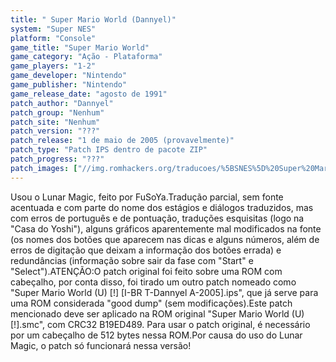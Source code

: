 ```yaml
---
title: " Super Mario World (Dannyel)"
system: "Super NES"
platform: "Console"
game_title: "Super Mario World"
game_category: "Ação - Plataforma"
game_players: "1-2"
game_developer: "Nintendo"
game_publisher: "Nintendo"
game_release_date: "agosto de 1991"
patch_author: "Dannyel"
patch_group: "Nenhum"
patch_site: "Nenhum"
patch_version: "???"
patch_release: "1 de maio de 2005 (provavelmente)"
patch_type: "Patch IPS dentro de pacote ZIP"
patch_progress: "???"
patch_images: ["//img.romhackers.org/traducoes/%5BSNES%5D%20Super%20Mario%20World%20-%201.png","//img.romhackers.org/traducoes/%5BSNES%5D%20Super%20Mario%20World%20-%20Dannyel%20-%202.png","//img.romhackers.org/traducoes/%5BSNES%5D%20Super%20Mario%20World%20-%20Dannyel%20-%203.png"]
---
```

Usou o Lunar Magic, feito por FuSoYa.Tradução parcial, sem fonte acentuada e com parte do nome dos estágios e diálogos traduzidos, mas com erros de português e de pontuação, traduções esquisitas (logo na "Casa do Yoshi"), alguns gráficos aparentemente mal modificados na fonte (os nomes dos botões que aparecem nas dicas e alguns números, além de erros de digitação que deixam a informação dos botões errada) e redundâncias (informação sobre sair da fase com "Start" e "Select").ATENÇÃO:O patch original foi feito sobre uma ROM com cabeçalho, por conta disso, foi tirado um outro patch nomeado como "Super Mario World (U) [!] [I-BR T-Dannyel A-2005].ips", que já serve para uma ROM considerada "good dump" (sem modificações).Este patch mencionado deve ser aplicado na ROM original "Super Mario World (U) [!].smc", com CRC32 B19ED489. Para usar o patch original, é necessário por um cabeçalho de 512 bytes nessa ROM.Por causa do uso do Lunar Magic, o patch só funcionará nessa versão!